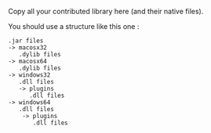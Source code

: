 Copy all your contributed library here (and their native files).

You should use a structure like this one :

```
.jar files
-> macosx32
   .dylib files
-> macosx64
   .dylib files
-> windows32
   .dll files
   -> plugins
      .dll files
-> windows64
   .dll files
    -> plugins
       .dll files
```